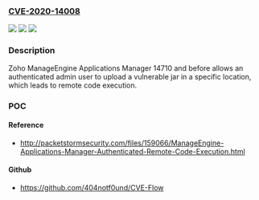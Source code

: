 ### [CVE-2020-14008](https://cve.mitre.org/cgi-bin/cvename.cgi?name=CVE-2020-14008)
![](https://img.shields.io/static/v1?label=Product&message=n%2Fa&color=blue)
![](https://img.shields.io/static/v1?label=Version&message=n%2Fa&color=blue)
![](https://img.shields.io/static/v1?label=Vulnerability&message=n%2Fa&color=brighgreen)

### Description

Zoho ManageEngine Applications Manager 14710 and before allows an authenticated admin user to upload a vulnerable jar in a specific location, which leads to remote code execution.

### POC

#### Reference
- http://packetstormsecurity.com/files/159066/ManageEngine-Applications-Manager-Authenticated-Remote-Code-Execution.html

#### Github
- https://github.com/404notf0und/CVE-Flow

